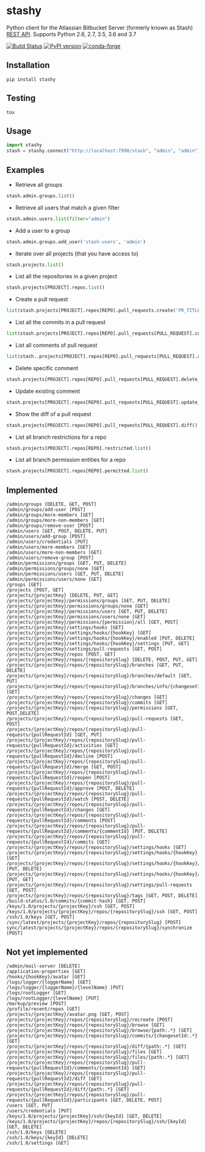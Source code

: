 # stashy

Python client for the Atlassian Bitbucket Server (formerly known as Stash) [REST API](https://docs.atlassian.com/bitbucket-server/rest/5.7.0/bitbucket-rest.html). Supports Python 2.6, 2.7, 3.5, 3.6 and 3.7

[![Build Status](https://travis-ci.org/cosmin/stashy.png?branch=master)](https://travis-ci.org/cosmin/stashy)
[![PyPI version](https://img.shields.io/pypi/v/stashy.svg)](https://pypi.org/project/stashy)
[![conda-forge](https://img.shields.io/conda/vn/conda-forge/stashy.svg)](https://anaconda.org/conda-forge/stashy)


## Installation

```
pip install stashy
```

## Testing

```
tox
```

## Usage
```python
import stashy
stash = stashy.connect("http://localhost:7990/stash", "admin", "admin")
```

## Examples

* Retrieve all groups

```python
stash.admin.groups.list()
```

* Retrieve all users that match a given filter

```python
stash.admin.users.list(filter="admin")
```

* Add a user to a group

```python
stash.admin.groups.add_user('stash-users', 'admin')
```

* Iterate over all projects (that you have access to)

```python
stash.projects.list()
```

* List all the repositories in a given project

```python
stash.projects[PROJECT].repos.list()
```

* Create a pull request

```python
list(stash.projects[PROJECT].repos[REPO].pull_requests.create('PR_TITLE', 'SOURCE_REF', 'TARGET_REF', 'PR_COMMENT', 'PR_REVIEWERS_LIST'))
```

* List all the commits in a pull request

```python
list(stash.projects[PROJECT].repos[REPO].pull_requests[PULL_REQUEST].commits())
```

* List all comments of pull request

```python
list(stash..projects[PROJECT].repos[REPO].pull_requests[PULL_REQUEST].activities(fromType='COMMENTED')))
```

* Delete specific comment

```python
stash.projects[PROJECT].repos[REPO].pull_requests[PULL_REQUEST].delete_comment(COMMENT_ID, COMMENT_VERSION)
```

* Update existing comment

```python
stash.projects[PROJECT].repos[REPO].pull_requests[PULL_REQUEST].update_comment(COMMENT_ID, COMMENT_VERSION, COMMENT_TEXT)
```

* Show the diff of a pull request

```python
stash.projects[PROJECT].repos[REPO].pull_requests[PULL_REQUEST].diff()
```

* List all branch restrictions for a repo
```python
stash.projects[PROJECT].repos[REPO].restricted.list()
```

* List all branch permission entities for a repo
```python
stash.projects[PROJECT].repos[REPO].permitted.list()
```

## Implemented

```
/admin/groups [DELETE, GET, POST]
/admin/groups/add-user [POST]
/admin/groups/more-members [GET]
/admin/groups/more-non-members [GET]
/admin/groups/remove-user [POST]
/admin/users [GET, POST, DELETE, PUT]
/admin/users/add-group [POST]
/admin/users/credentials [PUT]
/admin/users/more-members [GET]
/admin/users/more-non-members [GET]
/admin/users/remove-group [POST]
/admin/permissions/groups [GET, PUT, DELETE]
/admin/permissions/groups/none [GET]
/admin/permissions/users [GET, PUT, DELETE]
/admin/permissions/users/none [GET]
/groups [GET]
/projects [POST, GET]
/projects/{projectKey} [DELETE, PUT, GET]
/projects/{projectKey}/permissions/groups [GET, PUT, DELETE]
/projects/{projectKey}/permissions/groups/none [GET]
/projects/{projectKey}/permissions/users [GET, PUT, DELETE]
/projects/{projectKey}/permissions/users/none [GET]
/projects/{projectKey}/permissions/{permission}/all [GET, POST]
/projects/{projectKey}/settings/hooks [GET]
/projects/{projectKey}/settings/hooks/{hookKey} [GET]
/projects/{projectKey}/settings/hooks/{hookKey}/enabled [PUT, DELETE]
/projects/{projectKey}/settings/hooks/{hookKey}/settings [PUT, GET]
/projects/{projectKey}/settings/pull-requests [GET, POST]
/projects/{projectKey}/repos [POST, GET]
/projects/{projectKey}/repos/{repositorySlug} [DELETE, POST, PUT, GET]
/projects/{projectKey}/repos/{repositorySlug}/branches [GET, PUT, DELETE]
/projects/{projectKey}/repos/{repositorySlug}/branches/default [GET, PUT]
/projects/{projectKey}/repos/{repositorySlug}/branches/info/{changesetId} [GET]
/projects/{projectKey}/repos/{repositorySlug}/changes [GET]
/projects/{projectKey}/repos/{repositorySlug}/commits [GET]
/projects/{projectKey}/repos/{repositorySlug}/permissions [GET, POST,DELETE]
/projects/{projectKey}/repos/{repositorySlug}/pull-requests [GET, POST]
/projects/{projectKey}/repos/{repositorySlug}/pull-requests/{pullRequestId} [GET, PUT]
/projects/{projectKey}/repos/{repositorySlug}/pull-requests/{pullRequestId}/activities [GET]
/projects/{projectKey}/repos/{repositorySlug}/pull-requests/{pullRequestId}/decline [POST]
/projects/{projectKey}/repos/{repositorySlug}/pull-requests/{pullRequestId}/merge [GET, POST]
/projects/{projectKey}/repos/{repositorySlug}/pull-requests/{pullRequestId}/reopen [POST]
/projects/{projectKey}/repos/{repositorySlug}/pull-requests/{pullRequestId}/approve [POST, DELETE]
/projects/{projectKey}/repos/{repositorySlug}/pull-requests/{pullRequestId}/watch [POST, DELETE]
/projects/{projectKey}/repos/{repositorySlug}/pull-requests/{pullRequestId}/changes [GET]
/projects/{projectKey}/repos/{repositorySlug}/pull-requests/{pullRequestId}/comments [POST]
/projects/{projectKey}/repos/{repositorySlug}/pull-requests/{pullRequestId}/comments/{commentId} [PUT, DELETE]
/projects/{projectKey}/repos/{repositorySlug}/pull-requests/{pullRequestId}/commits [GET]
/projects/{projectKey}/repos/{repositorySlug}/settings/hooks [GET]
/projects/{projectKey}/repos/{repositorySlug}/settings/hooks/{hookKey} [GET]
/projects/{projectKey}/repos/{repositorySlug}/settings/hooks/{hookKey}/enabled [PUT, DELETE]
/projects/{projectKey}/repos/{repositorySlug}/settings/hooks/{hookKey}/settings [PUT, GET]
/projects/{projectKey}/repos/{repositorySlug}/settings/pull-requests [GET, POST]
/projects/{projectKey}/repos/{repositorySlug}/tags [GET, POST, DELETE]
/build-status/1.0/commits/{commit-hash} [GET, POST]
/keys/1.0/projects/{projectKey}/ssh [GET, POST]
/keys/1.0/projects/{projectKey}/repos/{repositorySlug}/ssh [GET, POST]
/ssh/1.0/keys [GET, POST]
/sync/latest/projects/{projectKey}/repos/{repositorySlug} [POST]
sync/latest/projects/{projectKey}/repos/{repositorySlug}/synchronize [POST]
```

## Not yet implemented

```
/admin/mail-server [DELETE]
/application-properties [GET]
/hooks/{hookKey}/avatar [GET]
/logs/logger/{loggerName} [GET]
/logs/logger/{loggerName}/{levelName} [PUT]
/logs/rootLogger [GET]
/logs/rootLogger/{levelName} [PUT]
/markup/preview [POST]
/profile/recent/repos [GET]
/projects/{projectKey}/avatar.png [GET, POST]
/projects/{projectKey}/repos/{repositorySlug}/recreate [POST]
/projects/{projectKey}/repos/{repositorySlug}/browse [GET]
/projects/{projectKey}/repos/{repositorySlug}/browse/{path:.*} [GET]
/projects/{projectKey}/repos/{repositorySlug}/commits/{changesetId:.*} [GET]
/projects/{projectKey}/repos/{repositorySlug}/diff/{path:.*} [GET]
/projects/{projectKey}/repos/{repositorySlug}/files [GET]
/projects/{projectKey}/repos/{repositorySlug}/files/{path:.*} [GET]
/projects/{projectKey}/repos/{repositorySlug}/pull-requests/{pullRequestId}/comments/{commentId} [GET]
/projects/{projectKey}/repos/{repositorySlug}/pull-requests/{pullRequestId}/diff [GET]
/projects/{projectKey}/repos/{repositorySlug}/pull-requests/{pullRequestId}/diff/{path:.*} [GET]
/projects/{projectKey}/repos/{repositorySlug}/pull-requests/{pullRequestId}/participants [GET, DELETE, POST]
/users [GET, PUT]
/users/credentials [PUT]
/keys/1.0/projects/{projectKey}/ssh/{keyId} [GET, DELETE]
/keys/1.0/projects/{projectKey}/repos/{repositorySlug}/ssh/{keyId} [GET, DELETE]
/ssh/1.0/keys [DELETE]
/ssh/1.0/keys/{keyId} [DELETE]
/ssh/1.0/settings [GET]
```
